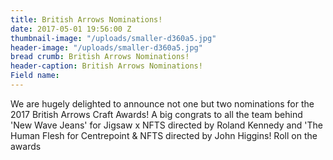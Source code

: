 ```yaml
---
title: British Arrows Nominations!
date: 2017-05-01 19:56:00 Z
thumbnail-image: "/uploads/smaller-d360a5.jpg"
header-image: "/uploads/smaller-d360a5.jpg"
bread crumb: British Arrows Nominations!
header-caption: British Arrows Nominations!
Field name: 
---
```


We are hugely delighted to announce not one but two nominations for the 2017 British Arrows Craft Awards! A big congrats to all the team behind 'New Wave Jeans' for Jigsaw x NFTS directed by Roland Kennedy and 'The Human Flesh for Centrepoint & NFTS directed by John Higgins! Roll on the awards 